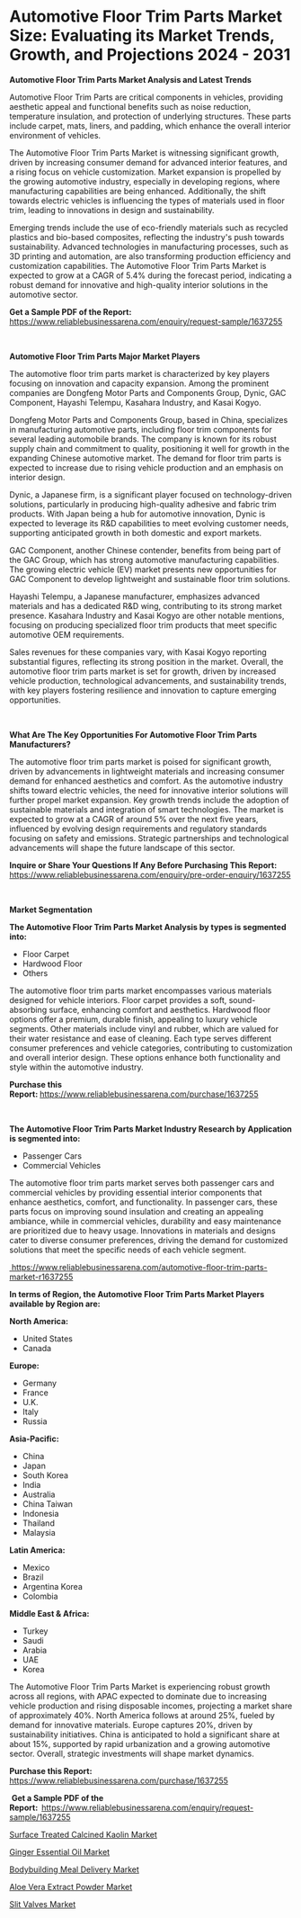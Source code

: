 <p><h1>Automotive Floor Trim Parts Market Size: Evaluating its Market Trends, Growth, and Projections 2024 - 2031</h1></p><p><strong>Automotive Floor Trim Parts Market Analysis and Latest Trends</strong></p>
<p><p>Automotive Floor Trim Parts are critical components in vehicles, providing aesthetic appeal and functional benefits such as noise reduction, temperature insulation, and protection of underlying structures. These parts include carpet, mats, liners, and padding, which enhance the overall interior environment of vehicles.</p><p>The Automotive Floor Trim Parts Market is witnessing significant growth, driven by increasing consumer demand for advanced interior features, and a rising focus on vehicle customization. Market expansion is propelled by the growing automotive industry, especially in developing regions, where manufacturing capabilities are being enhanced. Additionally, the shift towards electric vehicles is influencing the types of materials used in floor trim, leading to innovations in design and sustainability.</p><p>Emerging trends include the use of eco-friendly materials such as recycled plastics and bio-based composites, reflecting the industry's push towards sustainability. Advanced technologies in manufacturing processes, such as 3D printing and automation, are also transforming production efficiency and customization capabilities. The Automotive Floor Trim Parts Market is expected to grow at a CAGR of 5.4% during the forecast period, indicating a robust demand for innovative and high-quality interior solutions in the automotive sector.</p></p>
<p><strong>Get a Sample PDF of the Report:&nbsp;</strong> <a href="https://www.reliablebusinessarena.com/enquiry/request-sample/1637255">https://www.reliablebusinessarena.com/enquiry/request-sample/1637255</a></p>
<p>&nbsp;</p>
<p><strong>Automotive Floor Trim Parts Major Market Players</strong></p>
<p><p>The automotive floor trim parts market is characterized by key players focusing on innovation and capacity expansion. Among the prominent companies are Dongfeng Motor Parts and Components Group, Dynic, GAC Component, Hayashi Telempu, Kasahara Industry, and Kasai Kogyo.</p><p>Dongfeng Motor Parts and Components Group, based in China, specializes in manufacturing automotive parts, including floor trim components for several leading automobile brands. The company is known for its robust supply chain and commitment to quality, positioning it well for growth in the expanding Chinese automotive market. The demand for floor trim parts is expected to increase due to rising vehicle production and an emphasis on interior design.</p><p>Dynic, a Japanese firm, is a significant player focused on technology-driven solutions, particularly in producing high-quality adhesive and fabric trim products. With Japan being a hub for automotive innovation, Dynic is expected to leverage its R&D capabilities to meet evolving customer needs, supporting anticipated growth in both domestic and export markets.</p><p>GAC Component, another Chinese contender, benefits from being part of the GAC Group, which has strong automotive manufacturing capabilities. The growing electric vehicle (EV) market presents new opportunities for GAC Component to develop lightweight and sustainable floor trim solutions.</p><p>Hayashi Telempu, a Japanese manufacturer, emphasizes advanced materials and has a dedicated R&D wing, contributing to its strong market presence. Kasahara Industry and Kasai Kogyo are other notable mentions, focusing on producing specialized floor trim products that meet specific automotive OEM requirements.</p><p>Sales revenues for these companies vary, with Kasai Kogyo reporting substantial figures, reflecting its strong position in the market. Overall, the automotive floor trim parts market is set for growth, driven by increased vehicle production, technological advancements, and sustainability trends, with key players fostering resilience and innovation to capture emerging opportunities.</p></p>
<p>&nbsp;</p>
<p><strong>What Are The Key Opportunities For Automotive Floor Trim Parts Manufacturers?</strong></p>
<p><p>The automotive floor trim parts market is poised for significant growth, driven by advancements in lightweight materials and increasing consumer demand for enhanced aesthetics and comfort. As the automotive industry shifts toward electric vehicles, the need for innovative interior solutions will further propel market expansion. Key growth trends include the adoption of sustainable materials and integration of smart technologies. The market is expected to grow at a CAGR of around 5% over the next five years, influenced by evolving design requirements and regulatory standards focusing on safety and emissions. Strategic partnerships and technological advancements will shape the future landscape of this sector.</p></p>
<p><strong>Inquire or Share Your Questions If Any Before Purchasing This Report:</strong> <a href="https://www.reliablebusinessarena.com/enquiry/pre-order-enquiry/1637255">https://www.reliablebusinessarena.com/enquiry/pre-order-enquiry/1637255</a></p>
<p>&nbsp;</p>
<p><strong>Market Segmentation</strong></p>
<p><strong>The Automotive Floor Trim Parts Market Analysis by types is segmented into:</strong></p>
<p><ul><li>Floor Carpet</li><li>Hardwood Floor</li><li>Others</li></ul></p>
<p><p>The automotive floor trim parts market encompasses various materials designed for vehicle interiors. Floor carpet provides a soft, sound-absorbing surface, enhancing comfort and aesthetics. Hardwood floor options offer a premium, durable finish, appealing to luxury vehicle segments. Other materials include vinyl and rubber, which are valued for their water resistance and ease of cleaning. Each type serves different consumer preferences and vehicle categories, contributing to customization and overall interior design. These options enhance both functionality and style within the automotive industry.</p></p>
<p><strong>Purchase this Report:&nbsp;</strong><a href="https://www.reliablebusinessarena.com/purchase/1637255">https://www.reliablebusinessarena.com/purchase/1637255</a></p>
<p>&nbsp;</p>
<p><strong>The Automotive Floor Trim Parts Market Industry Research by Application is segmented into:</strong></p>
<p><ul><li>Passenger Cars</li><li>Commercial Vehicles</li></ul></p>
<p><p>The automotive floor trim parts market serves both passenger cars and commercial vehicles by providing essential interior components that enhance aesthetics, comfort, and functionality. In passenger cars, these parts focus on improving sound insulation and creating an appealing ambiance, while in commercial vehicles, durability and easy maintenance are prioritized due to heavy usage. Innovations in materials and designs cater to diverse consumer preferences, driving the demand for customized solutions that meet the specific needs of each vehicle segment.</p></p>
<p><a href="https://www.reliablebusinessarena.com/automotive-floor-trim-parts-market-r1637255">&nbsp;https://www.reliablebusinessarena.com/automotive-floor-trim-parts-market-r1637255</a></p>
<p><strong>In terms of Region, the Automotive Floor Trim Parts Market Players available by Region are:</strong></p>
<p>
    <p> <strong> North America: </strong>
        <ul>
            <li>United States</li>
            <li>Canada</li>
        </ul>
        </p> 
    <p> <strong> Europe: </strong>
        <ul>
            <li>Germany</li>
            <li>France</li>
            <li>U.K.</li>
            <li>Italy</li>
            <li>Russia</li>
        </ul>
        </p> 
    <p> <strong> Asia-Pacific: </strong>
        <ul>
            <li>China</li>
            <li>Japan</li>
            <li>South Korea</li>
            <li>India</li>
            <li>Australia</li>
            <li>China Taiwan</li>
            <li>Indonesia</li>
            <li>Thailand</li>
            <li>Malaysia</li>
        </ul>
        </p> 
    <p> <strong> Latin America: </strong>
        <ul>
            <li>Mexico</li>
            <li>Brazil</li>
            <li>Argentina Korea</li>
            <li>Colombia</li>
        </ul>
        </p> 
    <p> <strong> Middle East & Africa: </strong>
        <ul>
            <li>Turkey</li>
            <li>Saudi</li>
            <li>Arabia</li>
            <li>UAE</li>
            <li>Korea</li>
        </ul>
    </p>
    </p>
<p><p>The Automotive Floor Trim Parts Market is experiencing robust growth across all regions, with APAC expected to dominate due to increasing vehicle production and rising disposable incomes, projecting a market share of approximately 40%. North America follows at around 25%, fueled by demand for innovative materials. Europe captures 20%, driven by sustainability initiatives. China is anticipated to hold a significant share at about 15%, supported by rapid urbanization and a growing automotive sector. Overall, strategic investments will shape market dynamics.</p></p>
<p><strong>Purchase this Report: </strong><a href="https://www.reliablebusinessarena.com/purchase/1637255">https://www.reliablebusinessarena.com/purchase/1637255</a></p>
<p>&nbsp;<strong>Get a Sample PDF of the Report:&nbsp;&nbsp;</strong><a href="https://www.reliablebusinessarena.com/enquiry/request-sample/1637255">https://www.reliablebusinessarena.com/enquiry/request-sample/1637255</a></p>
<p><strong></strong></p>
<p><p><a href="https://medium.com/@uding9144_8015/what-is-driving-the-global-surface-treated-calcined-kaolin-market-5fec0275df5c?postPublishedType=repub">Surface Treated Calcined Kaolin Market</a></p><p><a href="https://issuu.com/reportprime-2/docs/ginger-essential-oil-market-size-20_356044a2d4e844">Ginger Essential Oil Market</a></p><p><a href="https://www.linkedin.com/pulse/bodybuilding-meal-delivery-market-share-new-trends-analysis-upa7e?trackingId=L2NVMsEcRUale6rj80Or%2BQ%3D%3D">Bodybuilding Meal Delivery Market</a></p><p><a href="https://issuu.com/reportprime-2/docs/aloe-vera-extract-powder-market-siz_902541df77befc">Aloe Vera Extract Powder Market</a></p><p><a href="https://www.linkedin.com/pulse/global-slit-valves-industry-types-applications-market-players-wkoxe?trackingId=Ldp4u%2FMkSM2%2Bb8TSGJZR5g%3D%3D">Slit Valves Market</a></p></p>